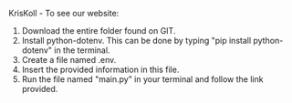 KrisKoll - 
To see our website:
1) Download the entire folder found on GIT.
2) Install python-dotenv. This can be done by typing "pip install python-dotenv" in the terminal.
3) Create a file named .env.
4) Insert the provided information in this file.
5) Run the file named "main.py" in your terminal and follow the link provided. 

